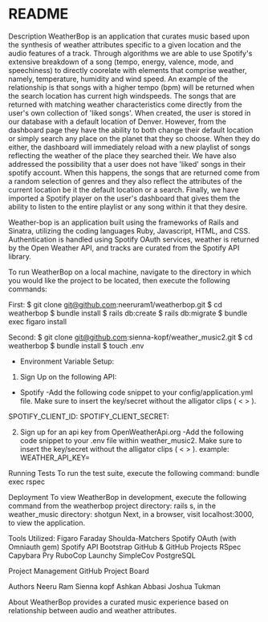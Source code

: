 # README

Description
WeatherBop is an application that curates music based upon the synthesis of weather attributes specific to a given location and the audio features of a track. Through algorithms we are able to use Spotify's extensive breakdown of a song (tempo, energy, valence, mode, and speechiness) to directly coorelate with elements that comprise weather, namely, temperature, humidity and wind speed. An example of the relationship is that songs with a higher tempo (bpm) will be returned when the search location has current high windspeeds. The songs that are returned with matching weather characteristics come directly from the user's own collection of 'liked songs'. When created, the user is stored in our database with a default location of Denver. However, from the dashboard page they have the ability to both change their default location or simply search any place on the planet that they so choose. When they do either, the dashboard will immediately reload with a new playlist of songs reflecting the weather of the place they searched their. We have also addressed the possibility that a user does not have 'liked' songs in their spotify account. When this happens, the songs that are returned come from a random selection of genres and they also reflect the attributes of the current location be it the default location or a search. Finally, we have imported a Spotify player on the user's dashboard that gives them the ability to listen to the entire playlist or any song within it that they desire. 

Weather-bop is an application built using the frameworks of Rails and Sinatra, utilizing the coding languages Ruby, Javascript, HTML, and CSS. Authentication is handled using Spotify OAuth services, weather is returned by the Open Weather API, and tracks are curated from the Spotify API library.

To run WeatherBop on a local machine, navigate to the directory in which you would like the project to be located, then execute the following commands:

First: 
$ git clone git@github.com:neeruram1/weatherbop.git 
$ cd weatherbop
$ bundle install
$ rails db:create
$ rails db:migrate
$ bundle exec figaro install

Second: 
$ git clone git@github.com:sienna-kopf/weather_music2.git
$ cd weatherbop
$ bundle install
$ touch .env 



* Environment Variable Setup:
1. Sign Up on the following API:
- Spotify
-Add the following code snippet to your config/application.yml file. Make sure to insert the key/secret without the       alligator clips ( < > ).

SPOTIFY_CLIENT_ID: <insert>
SPOTIFY_CLIENT_SECRET: <insert>

2. Sign up for an api key from OpenWeatherApi.org
-Add the following code snippet to your .env file within weather_music2. Make sure to insert the key/secret without the       alligator clips ( < > ).
example: WEATHER_API_KEY=<key goes here>
  
Running Tests
To run the test suite, execute the following command: bundle exec rspec



Deployment
To view WeatherBop in development, execute the following command from the weatherbop project directory: rails s, in the weather_music directory: shotgun 
Next, in a browser, visit localhost:3000, to view the application. 

Tools Utilized:
Figaro
Faraday
Shoulda-Matchers
Spotify OAuth (with Omniauth gem)
Spotify API
Bootstrap
GitHub & GitHub Projects
RSpec
Capybara
Pry
RuboCop
Launchy
SimpleCov
PostgreSQL

Project Management
GitHub Project Board

Authors
Neeru Ram
Sienna kopf
Ashkan Abbasi
Joshua Tukman 

About
WeatherBop provides a curated music experience based on relationship between audio and weather attributes. 
